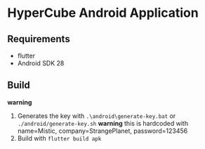# HyperCube Android Application

## Requirements

- flutter
- Android SDK 28

## Build

**warning**

1. Generates the key with `.\android\generate-key.bat` or `./android/generate-key.sh`
    **warning** this is hardcoded with name=Mistic, company=StrangePlanet, password=123456
2. Build with `flutter build apk`
